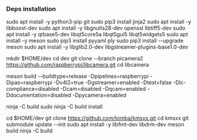 ### Deps installation

sudo apt install -y python3-pip git
sudo pip3 install jinja2
sudo apt install -y libboost-dev
sudo apt install -y libgnutls28-dev openssl libtiff5-dev
sudo apt install -y qtbase5-dev libqt5core5a libqt5gui5 libqt5widgets5
sudo apt install -y meson
sudo pip3 install pyyaml ply
sudo pip3 install --upgrade meson
sudo apt install -y libglib2.0-dev libgstreamer-plugins-base1.0-dev


mkdir $HOME/dev
cd dev
git clone --branch picamera2 https://github.com/raspberrypi/libcamera.git
cd libcamera


meson build --buildtype=release -Dpipelines=raspberrypi -Dipas=raspberrypi -Dv4l2=true -Dgstreamer=enabled -Dtest=false -Dlc-compliance=disabled -Dcam=disabled -Dqcam=enabled -Ddocumentation=disabled -Dpycamera=enabled

ninja -C build
sudo ninja -C build install

cd $HOME/dev
git clone https://github.com/tomba/kmsxx.git
cd kmsxx
git submodule update --init
sudo apt install -y libfmt-dev libdrm-dev
meson build
ninja -C build